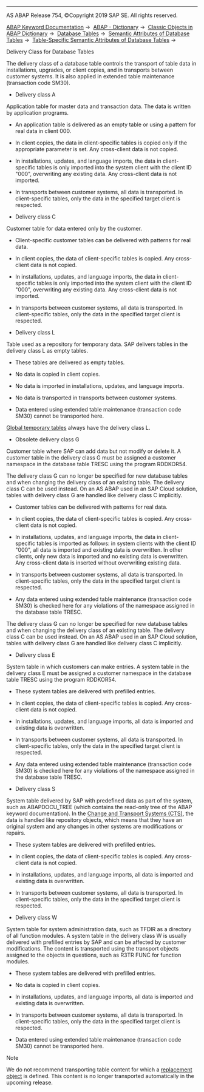   

* * *

AS ABAP Release 754, ©Copyright 2019 SAP SE. All rights reserved.

[ABAP Keyword Documentation](https://help.sap.com/doc/abapdocu_754_index_htm/7.54/en-US/abenabap.htm) →  [ABAP - Dictionary](https://help.sap.com/doc/abapdocu_754_index_htm/7.54/en-US/abenabap_dictionary.htm) →  [Classic Objects in ABAP Dictionary](https://help.sap.com/doc/abapdocu_754_index_htm/7.54/en-US/abenddic_classical_objects.htm) →  [Database Tables](https://help.sap.com/doc/abapdocu_754_index_htm/7.54/en-US/abenddic_database_tables.htm) →  [Semantic Attributes of Database Tables](https://help.sap.com/doc/abapdocu_754_index_htm/7.54/en-US/abenddic_database_tables_sema.htm) →  [Table-Specific Semantic Attributes of Database Tables](https://help.sap.com/doc/abapdocu_754_index_htm/7.54/en-US/abenddic_database_tables_semasspec.htm) → 

Delivery Class for Database Tables

The delivery class of a database table controls the transport of table data in installations, upgrades, or client copies, and in transports between customer systems. It is also applied in extended table maintenance (transaction code SM30).

-   Delivery class A

Application table for master data and transaction data. The data is written by application programs.

-   An application table is delivered as an empty table or using a pattern for real data in client 000.

-   In client copies, the data in client-specific tables is copied only if the appropriate parameter is set. Any cross-client data is not copied.

-   In installations, updates, and language imports, the data in client-specific tables is only imported into the system client with the client ID "000", overwriting any existing data. Any cross-client data is not imported.

-   In transports between customer systems, all data is transported. In client-specific tables, only the data in the specified target client is respected.

-   Delivery class C

Customer table for data entered only by the customer.

-   Client-specific customer tables can be delivered with patterns for real data.

-   In client copies, the data of client-specific tables is copied. Any cross-client data is not copied.

-   In installations, updates, and language imports, the data in client-specific tables is only imported into the system client with the client ID "000", overwriting any existing data. Any cross-client data is not imported.

-   In transports between customer systems, all data is transported. In client-specific tables, only the data in the specified target client is respected.

-   Delivery class L

Table used as a repository for temporary data. SAP delivers tables in the delivery class L as empty tables.

-   These tables are delivered as empty tables.

-   No data is copied in client copies.

-   No data is imported in installations, updates, and language imports.

-   No data is transported in transports between customer systems.

-   Data entered using extended table maintenance (transaction code SM30) cannot be transported here.

[Global temporary tables](https://help.sap.com/doc/abapdocu_754_index_htm/7.54/en-US/abenglobal_temporary_table_glosry.htm "Glossary Entry") always have the delivery class L.

-   Obsolete delivery class G

Customer table where SAP can add data but not modify or delete it. A customer table in the delivery class G must be assigned a customer namespace in the database table TRESC using the program RDDKOR54.

The delivery class G can no longer be specified for new database tables and when changing the delivery class of an existing table. The delivery class C can be used instead. On an AS ABAP used in an SAP Cloud solution, tables with delivery class G are handled like delivery class C implicitly.

-   Customer tables can be delivered with patterns for real data.

-   In client copies, the data of client-specific tables is copied. Any cross-client data is not copied.

-   In installations, updates, and language imports, the data in client-specific tables is imported as follows: in system clients with the client ID "000", all data is imported and existing data is overwritten. In other clients, only new data is imported and no existing data is overwritten. Any cross-client data is inserted without overwriting existing data.

-   In transports between customer systems, all data is transported. In client-specific tables, only the data in the specified target client is respected.

-   Any data entered using extended table maintenance (transaction code SM30) is checked here for any violations of the namespace assigned in the database table TRESC.

The delivery class G can no longer be specified for new database tables and when changing the delivery class of an existing table. The delivery class C can be used instead. On an AS ABAP used in an SAP Cloud solution, tables with delivery class G are handled like delivery class C implicitly.

-   Delivery class E

System table in which customers can make entries. A system table in the delivery class E must be assigned a customer namespace in the database table TRESC using the program RDDKOR54.

-   These system tables are delivered with prefilled entries.

-   In client copies, the data of client-specific tables is copied. Any cross-client data is not copied.

-   In installations, updates, and language imports, all data is imported and existing data is overwritten.

-   In transports between customer systems, all data is transported. In client-specific tables, only the data in the specified target client is respected.

-   Any data entered using extended table maintenance (transaction code SM30) is checked here for any violations of the namespace assigned in the database table TRESC.

-   Delivery class S

System table delivered by SAP with predefined data as part of the system, such as ABAPDOCU\_TREE (which contains the read-only tree of the ABAP keyword documentation). In the [Change and Transport Systems (CTS)](https://help.sap.com/doc/abapdocu_754_index_htm/7.54/en-US/abencts_glosry.htm "Glossary Entry"), the data is handled like repository objects, which means that they have an original system and any changes in other systems are modifications or repairs.

-   These system tables are delivered with prefilled entries.

-   In client copies, the data of client-specific tables is copied. Any cross-client data is not copied.

-   In installations, updates, and language imports, all data is imported and existing data is overwritten.

-   In transports between customer systems, all data is transported. In client-specific tables, only the data in the specified target client is respected.

-   Delivery class W

System table for system administration data, such as TFDIR as a directory of all function modules. A system table in the delivery class W is usually delivered with prefilled entries by SAP and can be affected by customer modifications. The content is transported using the transport objects assigned to the objects in questions, such as R3TR FUNC for function modules.

-   These system tables are delivered with prefilled entries.

-   No data is copied in client copies.

-   In installations, updates, and language imports, all data is imported and existing data is overwritten.

-   In transports between customer systems, all data is transported. In client-specific tables, only the data in the specified target client is respected.

-   Data entered using extended table maintenance (transaction code SM30) cannot be transported here.

Note

We do not recommend transporting table content for which a [replacement object](https://help.sap.com/doc/abapdocu_754_index_htm/7.54/en-US/abenddic_replacement_objects.htm) is defined. This content is no longer transported automatically in the upcoming release.